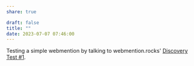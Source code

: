 ```yaml
---
share: true

draft: false
title: ""
date: 2023-07-07 07:46:00
---
```


Testing a simple webmention by talking to webmention.rocks' [Discovery Test #1](https://webmention.rocks/test/1).
